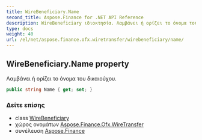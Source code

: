 ```yaml
---
title: WireBeneficiary.Name
second_title: Aspose.Finance for .NET API Reference
description: WireBeneficiary ιδιοκτησία. Λαμβάνει ή ορίζει το όνομα του δικαιούχου.
type: docs
weight: 40
url: /el/net/aspose.finance.ofx.wiretransfer/wirebeneficiary/name/
---
```

## WireBeneficiary.Name property

Λαμβάνει ή ορίζει το όνομα του δικαιούχου.

```csharp
public string Name { get; set; }
```

### Δείτε επίσης

* class [WireBeneficiary](../)
* χώρος ονομάτων [Aspose.Finance.Ofx.WireTransfer](../../wirebeneficiary/)
* συνέλευση [Aspose.Finance](../../../)


